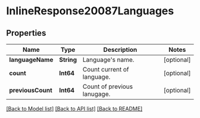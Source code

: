 # InlineResponse20087Languages

## Properties
Name | Type | Description | Notes
------------ | ------------- | ------------- | -------------
**languageName** | **String** | Language&#39;s name. | [optional] 
**count** | **Int64** | Count current of language. | [optional] 
**previousCount** | **Int64** | Count of previous lanugage. | [optional] 

[[Back to Model list]](../README.md#documentation-for-models) [[Back to API list]](../README.md#documentation-for-api-endpoints) [[Back to README]](../README.md)


